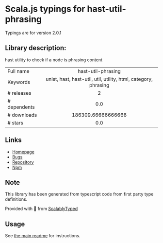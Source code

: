 
# Scala.js typings for hast-util-phrasing

Typings are for version 2.0.1

## Library description:
hast utility to check if a node is phrasing content

|                    |                 |
| ------------------ | :-------------: |
| Full name          | hast-util-phrasing |
| Keywords           | unist, hast, hast-util, util, utility, html, category, phrasing |
| # releases         | 2 |
| # dependents       | 0.0 |
| # downloads        | 186309.66666666666 |
| # stars            | 0.0 |

## Links
- [Homepage](https://github.com/syntax-tree/hast-util-phrasing#readme)
- [Bugs](https://github.com/syntax-tree/hast-util-phrasing/issues)
- [Repository](https://github.com/syntax-tree/hast-util-phrasing)
- [Npm](https://www.npmjs.com/package/hast-util-phrasing)
    


## Note
This library has been generated from typescript code from first party type definitions.

Provided with :purple_heart: from [ScalablyTyped](https://github.com/oyvindberg/ScalablyTyped)

## Usage
See [the main readme](../../readme.md) for instructions.


